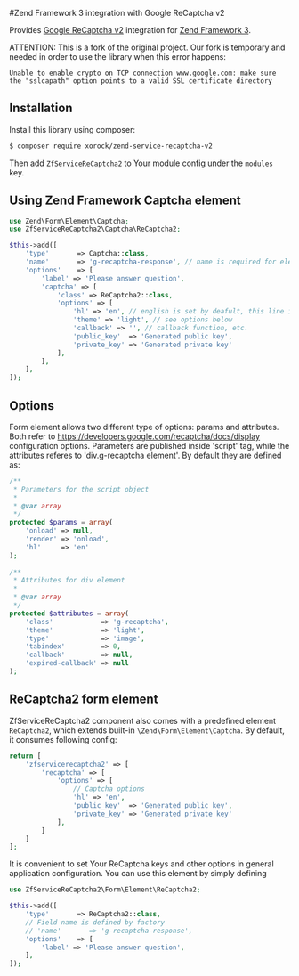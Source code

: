#Zend Framework 3 integration with Google ReCaptcha v2

Provides [Google ReCaptcha v2](https://www.google.com/recaptcha/intro/index.html) integration for
[Zend Framework 3](https://github.com/zendframework/zendframework).

ATTENTION: This is a fork of the original project.
Our fork is temporary and needed in order to use the library when this error happens:

```
Unable to enable crypto on TCP connection www.google.com: make sure the "sslcapath" option points to a valid SSL certificate directory
```

## Installation

Install this library using composer:

```bash
$ composer require xorock/zend-service-recaptcha-v2
```

Then add `ZfServiceReCaptcha2` to Your module config under the `modules` key.

## Using Zend Framework Captcha element

```php
use Zend\Form\Element\Captcha;
use ZfServiceReCaptcha2\Captcha\ReCaptcha2;

$this->add([
    'type'       => Captcha::class,
    'name'       => 'g-recaptcha-response', // name is required for element to be validated
    'options'    => [
        'label' => 'Please answer question',
        'captcha' => [
            'class' => ReCaptcha2::class,
            'options' => [
                'hl' => 'en', // english is set by deafult, this line is not required
                'theme' => 'light', // see options below
                'callback' => '', // callback function, etc.
                'public_key'  => 'Generated public key',
                'private_key' => 'Generated private key'
            ],
        ],
    ],
]);
```

## Options

Form element allows two different type of options: params and attributes. Both refer to https://developers.google.com/recaptcha/docs/display configuration options.
Parameters are published inside 'script' tag, while the attributes referes to 'div.g-recaptcha element'. By default they are defined as:

```php
/**
 * Parameters for the script object
 *
 * @var array
 */
protected $params = array(
    'onload' => null,
    'render' => 'onload',
    'hl'     => 'en'
);
    
/**
 * Attributes for div element
 *
 * @var array
 */
protected $attributes = array(
    'class'            => 'g-recaptcha',
    'theme'            => 'light',
    'type'             => 'image',
    'tabindex'         => 0,
    'callback'         => null,
    'expired-callback' => null
);
```

## ReCaptcha2 form element

ZfServiceReCaptcha2 component also comes with a predefined element `ReCaptcha2`, which extends built-in `\Zend\Form\Element\Captcha`.
By default, it consumes following config:

```php
return [
    'zfservicerecaptcha2' => [
        'recaptcha' => [
            'options' => [
                // Captcha options
                'hl' => 'en',
                'public_key'  => 'Generated public key',
                'private_key' => 'Generated private key'
            ],
        ]
    ]
];
```

It is convenient to set Your ReCaptcha keys and other options in general application configuration.
You can use this element by simply defining

```php
use ZfServiceReCaptcha2\Form\Element\ReCaptcha2;

$this->add([
    'type'       => ReCaptcha2::class,
    // Field name is defined by factory
    // 'name'       => 'g-recaptcha-response', 
    'options'    => [
        'label' => 'Please answer question',
    ],
]);
```

